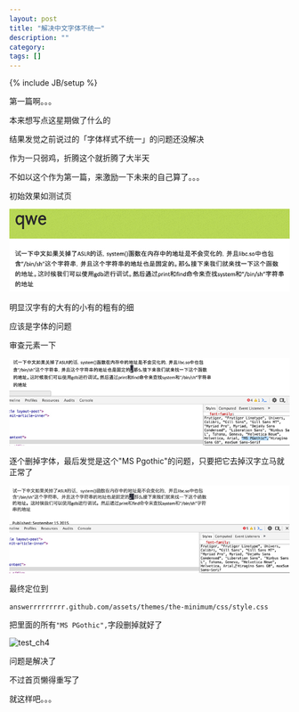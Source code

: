 ```yaml
---
layout: post
title: "解决中文字体不统一"
description: ""
category: 
tags: []
---
```

{% include JB/setup %}

第一篇啊。。。

本来想写点这星期做了什么的

结果发觉之前说过的「字体样式不统一」的问题还没解决

作为一只弱鸡，折腾这个就折腾了大半天

不如以这个作为第一篇，来激励一下未来的自己算了。。。

初始效果如测试页

![test_ch1](../res/2015-09-23-font_ch/test_ch1.jpg)

明显汉字有的大有的小有的粗有的细

应该是字体的问题

审查元素一下

![test_ch2](../res/2015-09-23-font_ch/test_ch2.jpg)

逐个删掉字体，最后发觉是这个"MS Pgothic"的问题，只要把它去掉汉字立马就正常了

![test_ch3](../res/2015-09-23-font_ch/test_ch3.jpg)

最终定位到

```answerrrrrrrrr.github.com/assets/themes/the-minimum/css/style.css```

把里面的所有```"MS PGothic",```字段删掉就好了

![test_ch4](../res/2015-09-23-font_ch/test_ch4.jpg)

问题是解决了

不过首页懒得重写了

就这样吧。。。
















